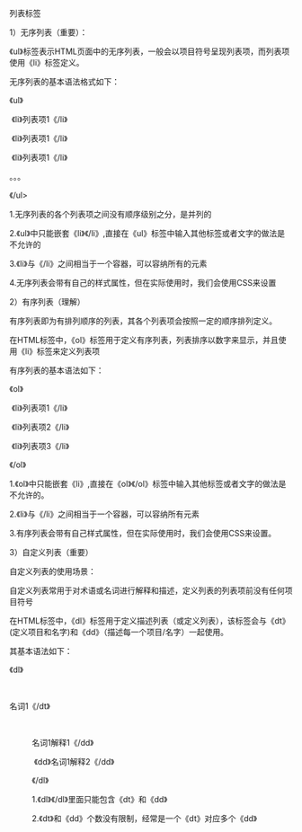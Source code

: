 列表标签

1）无序列表（重要）：

《ul》标签表示HTML页面中的无序列表，一般会以项目符号呈现列表项，而列表项使用《li》标签定义。

无序列表的基本语法格式如下：

 《ul》

​     《li》列表项1《/li》

​      《li》列表项1《/li》

​        《li》列表项1《/li》

。。。

《/ul>

1.无序列表的各个列表项之间没有顺序级别之分，是并列的

2.《ul》</ul>中只能嵌套《li》《/li》,直接在《ul》</ul>标签中输入其他标签或者文字的做法是不允许的

3.《li》与《/li》之间相当于一个容器，可以容纳所有的元素

4.无序列表会带有自己的样式属性，但在实际使用时，我们会使用CSS来设置

2）有序列表（理解）

有序列表即为有排列顺序的列表，其各个列表项会按照一定的顺序排列定义。

在HTML标签中，《ol》标签用于定义有序列表，列表排序以数字来显示，并且使用《li》标签来定义列表项

有序列表的基本语法如下：

  《ol》

​        《li》列表项1《/li》

​          《li》列表项2《/li》

​            《li》列表项3《/li》

《/ol》

1.《ol》</ol>中只能嵌套《li》</li>,直接在《ol》《/ol》标签中输入其他标签或者文字的做法是不允许的。

2.《li》与《/li》之间相当于一个容器，可以容纳所有元素

3.有序列表会带有自己样式属性，但在实际使用时，我们会使用CSS来设置。





3）自定义列表（重要）

  自定义列表的使用场景：

​         自定义列表常用于对术语或名词进行解释和描述，定义列表的列表项前没有任何项目符号

在HTML标签中，《dl》标签用于定义描述列表（或定义列表），该标签会与《dt》(定义项目和名字)和《dd》（描述每一个项目/名字）一起使用。

其基本语法如下：

   《dl》

​         <dt>名词1《/dt》

​         <dd>名词1解释1《/dd》

​         《dd》名词1解释2《/dd》

  《/dl》

1.《dl》《/dl》里面只能包含《dt》和《dd》

2.《dt》和《dd》个数没有限制，经常是一个《dt》对应多个《dd》

